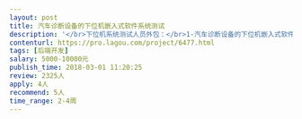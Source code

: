 ```yaml
---                
layout: post       
title: 汽车诊断设备的下位机嵌入式软件系统测试           
description: '</br>下位机系统测试人员外包：</br>1-汽车诊断设备的下位机嵌入式软件系统测试</br>2-有汽车诊断软件开发或测试经验优先</br>3-当前项目周期不超过1个月</br>'     
contenturl: https://pro.lagou.com/project/6477.html      
tags: [后端开发]            
salary: 5000-10000元          
publish_time: 2018-03-01 11:20:25         
review: 2325人                   
apply: 4人                   
recommend: 5人                   
time_range: 2-4周              
---                 
```

